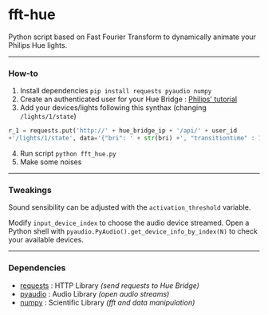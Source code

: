 # fft-hue

Python script based on Fast Fourier Transform to dynamically animate your Philips Hue lights.
***
### How-to
1. Install dependencies `pip install requests pyaudio numpy`
2. Create an authenticated user for your Hue Bridge : [Philips' tutorial](https://www.developers.meethue.com/documentation/getting-started)
3. Add your devices/lights following this synthax (changing `/lights/1/state`)
  ```Python
  r_1 = requests.put('http://' + hue_bridge_ip + '/api/' + user_id 
  +'/lights/1/state', data='{"bri": ' + str(bri) +', "transitiontime" : 1, "hue": ' + hue +'}')
  ```
4. Run script `python fft_hue.py`
5. Make some noises
***
### Tweakings
Sound sensibility can be adjusted with the `activation_threshold` variable.

Modify `input_device_index` to choose the audio device streamed. Open a Python shell with `pyaudio.PyAudio().get_device_info_by_index(N)` to check your available devices.
***
### Dependencies
* [requests](http://docs.python-requests.org/en/master/) : HTTP Library *(send requests to Hue Bridge)*
* [pyaudio](https://people.csail.mit.edu/hubert/pyaudio/) : Audio Library *(open audio streams)*
* [numpy](http://www.numpy.org/) : Scientific Library *(fft and data manipulation)*

